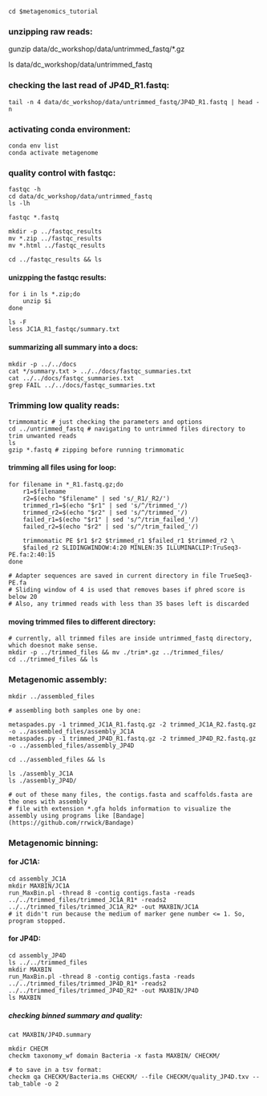     cd $metagenomics_tutorial

### unzipping raw reads:

   gunzip data/dc_workshop/data/untrimmed_fastq/*.gz

   ls data/dc_workshop/data/untrimmed_fastq

### checking the last read of JP4D_R1.fastq:

    tail -n 4 data/dc_workshop/data/untrimmed_fastq/JP4D_R1.fastq | head -n


### activating conda environment: 

    conda env list
    conda activate metagenome

### quality control with fastqc:
    
    fastqc -h
    cd data/dc_workshop/data/untrimmed_fastq
    ls -lh

    fastqc *.fastq

    mkdir -p ../fastqc_results
    mv *.zip ../fastqc_results
    mv *.html ../fastqc_results

    cd ../fastqc_results && ls
    
#### unizpping the fastqc results:

    for i in ls *.zip;do
        unzip $i
    done

    ls -F
    less JC1A_R1_fastqc/summary.txt

#### summarizing all summary into a docs:

    mkdir -p ../../docs
    cat */summary.txt > ../../docs/fastqc_summaries.txt
    cat ../../docs/fastqc_summaries.txt
    grep FAIL ../../docs/fastqc_summaries.txt


### Trimming low quality reads:

    trimmomatic # just checking the parameters and options
    cd ../untrimmed_fastq # navigating to untrimmed files directory to trim unwanted reads
    ls
    gzip *.fastq # zipping before running trimmomatic


#### trimming all files using for loop:

    for filename in *_R1.fastq.gz;do   
        r1=$filename
        r2=$(echo "$filename" | sed 's/_R1/_R2/')
        trimmed_r1=$(echo "$r1" | sed 's/^/trimmed_'/)
        trimmed_r2=$(echo "$r2" | sed 's/^/trimmed_'/)
        failed_r1=$(echo "$r1" | sed 's/^/trim_failed_'/)
        failed_r2=$(echo "$r2" | sed 's/^/trim_failed_'/)
    
        trimmomatic PE $r1 $r2 $trimmed_r1 $failed_r1 $trimmed_r2 \
        $failed_r2 SLIDINGWINDOW:4:20 MINLEN:35 ILLUMINACLIP:TruSeq3-PE.fa:2:40:15
    done

    # Adapter sequences are saved in current directory in file TrueSeq3-PE.fa
    # Sliding window of 4 is used that removes bases if phred score is below 20
    # Also, any trimmed reads with less than 35 bases left is discarded

#### moving trimmed files to different directory:

    # currently, all trimmed files are inside untrimmed_fastq directory, which doesnot make sense.
    mkdir -p ../trimmed_files && mv ./trim*.gz ../trimmed_files/
    cd ../trimmed_files && ls

### Metagenomic assembly:

    mkdir ../assembled_files
    
    # assembling both samples one by one:
    
    metaspades.py -1 trimmed_JC1A_R1.fastq.gz -2 trimmed_JC1A_R2.fastq.gz -o ../assembled_files/assembly_JC1A
    metaspades.py -1 trimmed_JP4D_R1.fastq.gz -2 trimmed_JP4D_R2.fastq.gz -o ../assembled_files/assembly_JP4D

    cd ../assembled_files && ls

    ls ./assembly_JC1A
    ls ./assembly_JP4D/

    # out of these many files, the contigs.fasta and scaffolds.fasta are the ones with assembly
    # file with extension *.gfa holds information to visualize the assembly using programs like [Bandage](https://github.com/rrwick/Bandage)

### Metagenomic binning:
    
#### for JC1A:
    cd assembly_JC1A
    mkdir MAXBIN/JC1A
    run_MaxBin.pl -thread 8 -contig contigs.fasta -reads ../../trimmed_files/trimmed_JC1A_R1* -reads2 ../../trimmed_files/trimmed_JC1A_R2* -out MAXBIN/JC1A
    # it didn't run because the medium of marker gene number <= 1. So, program stopped.

#### for JP4D: 

    cd assembly_JP4D
    ls ../../trimmed_files
    mkdir MAXBIN
    run_MaxBin.pl -thread 8 -contig contigs.fasta -reads ../../trimmed_files/trimmed_JP4D_R1* -reads2 ../../trimmed_files/trimmed_JP4D_R2* -out MAXBIN/JP4D
    ls MAXBIN

##### checking binned summary and quality:
    cat MAXBIN/JP4D.summary
    
    mkdir CHECM
    checkm taxonomy_wf domain Bacteria -x fasta MAXBIN/ CHECKM/

    # to save in a tsv format:
    checkm qa CHECKM/Bacteria.ms CHECKM/ --file CHECKM/quality_JP4D.txv --tab_table -o 2






   
